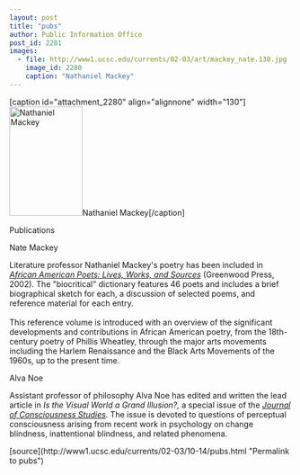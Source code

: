 ```yaml
---
layout: post
title: "pubs"
author: Public Information Office
post_id: 2281
images:
  - file: http://www1.ucsc.edu/currents/02-03/art/mackey_nate.130.jpg
    image_id: 2280
    caption: "Nathaniel Mackey"
---
```


[caption id="attachment_2280" align="alignnone" width="130"]<a href="http://localhost/mysite/wp-content/uploads/2002/10/mackey_nate.130.jpg"><img class="size-full wp-image-2280" src="http://localhost/mysite/wp-content/uploads/2002/10/mackey_nate.130.jpg" alt="Nathaniel Mackey" width="130" height="194" /></a>Nathaniel Mackey[/caption]
<p class="pagehead">
  Publications
</p>
<p class="sectionhead">
  Nate Mackey
</p>
<p>
  Literature professor Nathaniel Mackey's poetry has been included in <a href="http://www.greenwood.com/books/BookDetail.asp?dept_id=&amp;sku=GR1117&amp;imprintID="><i>African American Poets: Lives, Works, and Sources</i></a> (Greenwood Press, 2002). The "biocritical" dictionary features 46 poets and includes a brief biographical sketch for each, a discussion of selected poems, and reference material for each entry.<br>
  <br>
  This reference volume is introduced with an overview of the significant developments and contributions in African American poetry, from the 18th-century poetry of Phillis Wheatley, through the major arts movements including the Harlem Renaissance and the Black Arts Movements of the 1960s, up to the present time.
</p>
<p class="sectionhead">
  Alva Noe
</p>
<p>
  Assistant professor of philosophy Alva Noe has edited and written the lead article in <i>Is the Visual World a Grand Illusion?,</i> a special issue of the <i><a href="http://www.imprint.co.uk/jcs.html">Journal of Consciousness Studies</a>.</i> The issue is devoted to questions of perceptual consciousness arising from recent work in psychology on change blindness, inattentional blindness, and related phenomena.
</p>
<p>

</p>
[source](http://www1.ucsc.edu/currents/02-03/10-14/pubs.html "Permalink to pubs")
